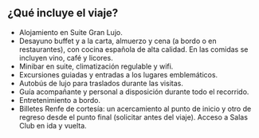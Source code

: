 ## ¿Qué incluye el viaje?
- Alojamiento en Suite Gran Lujo.
- Desayuno buffet y a la carta, almuerzo y cena (a bordo o en restaurantes), con cocina española de alta calidad. En las comidas se incluyen vino, café y licores.
- Minibar en suite, climatización regulable y wifi.
- Excursiones guiadas y entradas a los lugares emblemáticos.
- Autobús de lujo para traslados durante las visitas.
- Guía acompañante y personal a disposición durante todo el recorrido.
- Entretenimiento a bordo.
- Billetes Renfe de cortesía: un acercamiento al punto de inicio y otro de regreso desde el punto final (solicitar antes del viaje). Acceso a Salas Club en ida y vuelta.
